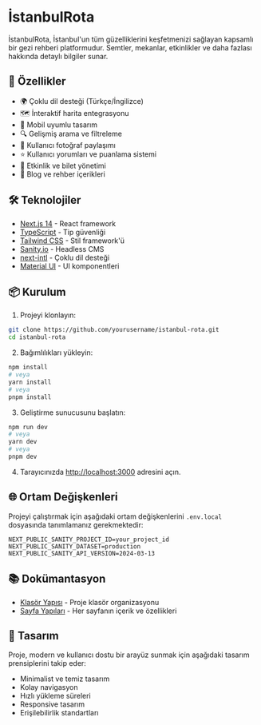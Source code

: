 # İstanbulRota

İstanbulRota, İstanbul'un tüm güzelliklerini keşfetmenizi sağlayan kapsamlı bir gezi rehberi platformudur. Semtler, mekanlar, etkinlikler ve daha fazlası hakkında detaylı bilgiler sunar.

## 🚀 Özellikler

- 🌍 Çoklu dil desteği (Türkçe/İngilizce)
- 🗺️ İnteraktif harita entegrasyonu
- 📱 Mobil uyumlu tasarım
- 🔍 Gelişmiş arama ve filtreleme
- 📸 Kullanıcı fotoğraf paylaşımı
- ⭐ Kullanıcı yorumları ve puanlama sistemi
- 🎫 Etkinlik ve bilet yönetimi
- 📝 Blog ve rehber içerikleri

## 🛠️ Teknolojiler

- [Next.js 14](https://nextjs.org/) - React framework
- [TypeScript](https://www.typescriptlang.org/) - Tip güvenliği
- [Tailwind CSS](https://tailwindcss.com/) - Stil framework'ü
- [Sanity.io](https://www.sanity.io/) - Headless CMS
- [next-intl](https://next-intl-docs.vercel.app/) - Çoklu dil desteği
- [Material UI](https://mui.com/) - UI komponentleri

## 📦 Kurulum

1. Projeyi klonlayın:

```bash
git clone https://github.com/yourusername/istanbul-rota.git
cd istanbul-rota
```

2. Bağımlılıkları yükleyin:

```bash
npm install
# veya
yarn install
# veya
pnpm install
```

3. Geliştirme sunucusunu başlatın:

```bash
npm run dev
# veya
yarn dev
# veya
pnpm dev
```

4. Tarayıcınızda [http://localhost:3000](http://localhost:3000) adresini açın.

## 🌐 Ortam Değişkenleri

Projeyi çalıştırmak için aşağıdaki ortam değişkenlerini `.env.local` dosyasında tanımlamanız gerekmektedir:

```env
NEXT_PUBLIC_SANITY_PROJECT_ID=your_project_id
NEXT_PUBLIC_SANITY_DATASET=production
NEXT_PUBLIC_SANITY_API_VERSION=2024-03-13
```

## 📚 Dokümantasyon

- [Klasör Yapısı](SITE-MAP.md#klasör-yapısı) - Proje klasör organizasyonu
- [Sayfa Yapıları](SITE-MAP.md#sayfa-yapıları) - Her sayfanın içerik ve özellikleri

## 🎨 Tasarım

Proje, modern ve kullanıcı dostu bir arayüz sunmak için aşağıdaki tasarım prensiplerini takip eder:

- Minimalist ve temiz tasarım
- Kolay navigasyon
- Hızlı yükleme süreleri
- Responsive tasarım
- Erişilebilirlik standartları
